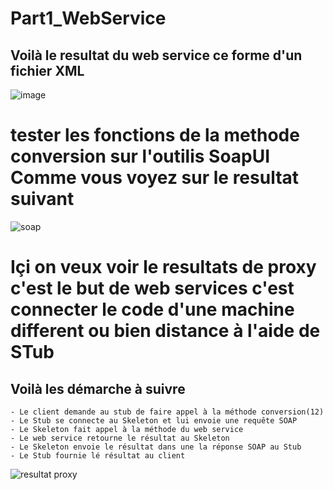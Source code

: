 # Part1_WebService
## Voilà le resultat du web service ce forme d'un fichier XML 
![image](https://user-images.githubusercontent.com/86606579/199036267-c992f77b-7c7b-443f-8692-581b2609d911.png)
# tester les fonctions de la methode conversion sur l'outilis SoapUI Comme vous voyez sur le resultat suivant 
![soap](https://user-images.githubusercontent.com/86606579/199036831-1b8c0d51-e797-40c0-b2fe-2df58844ed6a.JPG)
# Içi on veux voir le resultats de proxy c'est le but de web services c'est connecter le code d'une machine different ou bien distance à l'aide de STub
## Voilà les démarche à suivre 
    - Le client demande au stub de faire appel à la méthode conversion(12)
    - Le Stub se connecte au Skeleton et lui envoie une requête SOAP
    - Le Skeleton fait appel à la méthode du web service
    - Le web service retourne le résultat au Skeleton
    - Le Skeleton envoie le résultat dans une la réponse SOAP au Stub
    - Le Stub fournie lé résultat au client

![resultat proxy](https://user-images.githubusercontent.com/86606579/199037708-59f3fc79-4875-4a97-88c8-ff8dca5d2ce9.JPG)




